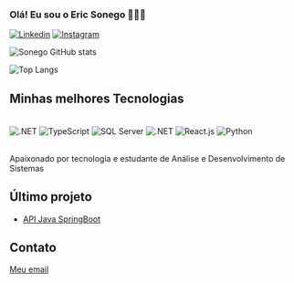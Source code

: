 ### Olá! Eu sou o Eric Sonego 👨🏻‍💻

[![Linkedin](https://img.shields.io/badge/LinkedIn-0077B5?style=for-the-badge&logo=linkedin&logoColor=white)](https://www.linkedin.com/in/ericsonego/)
[![Instagram](https://img.shields.io/badge/Instagram-E4405F?style=for-the-badge&logo=instagram&logoColor=white)](https://www.instagram.com/_sonego)

![Sonego GitHub stats](https://github-readme-stats.vercel.app/api?username=Sonegodev&show_icons=true&theme=dracula)

![Top Langs](https://github-readme-stats.vercel.app/api/top-langs/?username=Sonegodev&layout=compact)

## Minhas melhores Tecnologias

<div style="display: inline_block"></br>
    <img align="center" alt=".NET" src="https://img.shields.io/badge/.NET-5C2D91?style=for-the-badge&logo=.net&logoColor=white"/>
    <img align="center" alt="TypeScript" src="https://img.shields.io/badge/TypeScript-007ACC?style=for-the-badge&logo=typescript&logoColor=white" />
    <img align="center" alt="SQL Server" src="https://img.shields.io/badge/Microsoft_SQL_Server-CC2927?style=for-the-badge&logo=microsoft-sql-server&logoColor=white" />
    <img align="center" alt=".NET" src="https://img.shields.io/badge/PostgreSQL-316192?style=for-the-badge&logo=postgresql&logoColor=white" />
    <img align="center" alt="React.js" src="https://img.shields.io/badge/React-20232A?style=for-the-badge&logo=react&logoColor=61DAFB" />
    <img align="center" alt="Python" src="https://img.shields.io/badge/Python-3776AB?style=for-the-badge&logo=python&logoColor=white" />
</div>
</br>

Apaixonado por tecnologia e estudante de Análise e Desenvolvimento de Sistemas

## Último projeto
- [API Java SpringBoot](https://github.com/Sonegodev/JavaJPA)

## Contato
[Meu email](eeericsonego@gmail.com)

